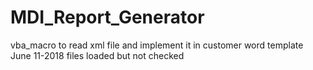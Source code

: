 # MDI_Report_Generator
vba_macro to read xml file and implement it in customer word template
June 11-2018 files loaded but not checked
